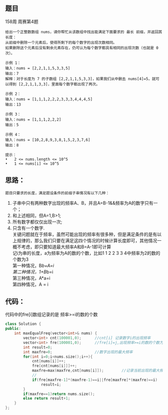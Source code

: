 ## 题目
158周 周赛第4题 
```
给出一个正整数数组 nums，请你帮忙从该数组中找出能满足下面要求的 最长 前缀，并返回其长度：  
从前缀中删除一个元素后，使得所剩下的每个数字的出现次数相同。  
如果删除这个元素后没有剩余元素存在，仍可认为每个数字都具有相同的出现次数（也就是 0 次）。  
 
示例 1：
输入：nums = [2,2,1,1,5,3,3,5]  
输出：7  
解释：对于长度为 7 的子数组 [2,2,1,1,5,3,3]，如果我们从中删去 nums[4]=5，就可以得到 [2,2,1,1,3,3]，里面每个数字都出现了两次。

示例 2：
输入：nums = [1,1,1,2,2,2,3,3,3,4,4,4,5]  
输出：13  

示例 3：
输入：nums = [1,1,1,2,2,2]  
输出：5  

示例 4：
输入：nums = [10,2,8,9,3,8,1,5,2,3,7,6]  
输出：8  
 
提示：
•	2 <= nums.length <= 10^5  
•	1 <= nums[i] <= 10^5  
```
## 思路：
	题目只要求的长度，满足题设条件的前缀子串情况有以下几种：  
1.	子串中只有两种数字出现的频率A、B，并且A=B-1&&频率为A的数字只有一个；  
2.	和上述相同，但A=1,B>1;  
3.	所有数字都仅仅出现一次;  
4.	只含有一个数字.  
关键问题就在于频率，虽然可能出现的频率有很多种，但是满足条件的是有以上规律的，那么我们只要在满足这四个情况的时候计算长度即可，其他情况一概不考虑，即只要知道最大频率A和B=A-1即可计算  
记i为串的长度，a为频率为A的数的个数，比如1 1 2 2 3 3 4中频率为2的数的个数为3  
第一种情况，B*b+A=i  
第二种情况，1+B*b=i  
第三种情况，A*a=i  
第四种情况，A = i  
## 代码：
代码中的fre[i]数组记录的是 频率>=i的数的个数
```c++
class Solution {
public:
    int maxEqualFreq(vector<int>& nums) {
        vector<int> cnt(100001,0);      //cnt[i] 记录数字i的出现频率
        vector<int> fre(100001,0);      //fre[i]=j,出现频率>=i的数的个数为j
        int result=0;
        int maxfre=0;                   //数字出现的最大频率
        for(int i=0;i<nums.size();i++){
            cnt[nums[i]]++;                 
            fre[cnt[nums[i]]]++;
            maxfre=max(maxfre,cnt[nums[i]]);        //记录当前出现的最大频率maxfre
            //
            if(fre[maxfre-1]*(maxfre-1)==i||fre[maxfre]*(maxfre)==i)
                result=i;
        }
        if(maxfre==1)return nums.size();
        else return result+1;
    }
};
```
